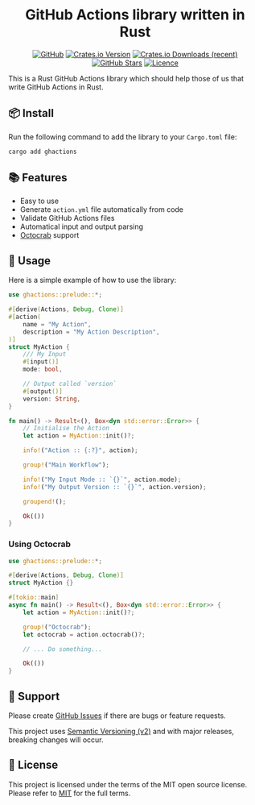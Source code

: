 <!-- markdownlint-disable -->
<div align="center">
<h1>GitHub Actions library written in Rust</h1>

[![GitHub](https://img.shields.io/badge/github-%23121011.svg?style=for-the-badge&logo=github&logoColor=white)][github]
[![Crates.io Version](https://img.shields.io/crates/v/ghactions?style=for-the-badge)][crates-io]
[![Crates.io Downloads (recent)](https://img.shields.io/crates/dr/ghactions?style=for-the-badge)][crates-io]
[![GitHub Stars](https://img.shields.io/github/stars/42ByteLabs/ghactions?style=for-the-badge)][github]
[![Licence](https://img.shields.io/github/license/Ileriayo/markdown-badges?style=for-the-badge)][license]

</div>
<!-- markdownlint-restore -->

This is a Rust GitHub Actions library which should help those of us that write
GitHub Actions in Rust.

## 📦 Install

Run the following command to add the library to your `Cargo.toml` file:

```bash
cargo add ghactions
```

## 📚 Features

- Easy to use
- Generate `action.yml` file automatically from code
- Validate GitHub Actions files
- Automatical input and output parsing
- [Octocrab][octocrab] support

## 🚀 Usage

Here is a simple example of how to use the library:

```rust
use ghactions::prelude::*;

#[derive(Actions, Debug, Clone)]
#[action(
    name = "My Action",
    description = "My Action Description",
)]
struct MyAction {
    /// My Input
    #[input()]
    mode: bool,

    // Output called `version`
    #[output()]
    version: String,
}

fn main() -> Result<(), Box<dyn std::error::Error>> {
    // Initialise the Action
    let action = MyAction::init()?;

    info!("Action :: {:?}", action);

    group!("Main Workflow");

    info!("My Input Mode :: `{}`", action.mode);
    info!("My Output Version :: `{}`", action.version);

    groupend!();

    Ok(())
}
```

### Using Octocrab

```rust
use ghactions::prelude::*;

#[derive(Actions, Debug, Clone)]
struct MyAction {}

#[tokio::main]
async fn main() -> Result<(), Box<dyn std::error::Error>> {
    let action = MyAction::init()?;

    group!("Octocrab");
    let octocrab = action.octocrab()?;

    // ... Do something...

    Ok(())
}
```

## 🦸 Support

Please create [GitHub Issues][github-issues] if there are bugs or feature requests.

This project uses [Semantic Versioning (v2)][semver] and with major releases, breaking changes will occur.

## 📓 License

This project is licensed under the terms of the MIT open source license.
Please refer to [MIT][license] for the full terms.

<!-- Resources -->
[license]: ./LICENSE
[semver]: https://semver.org/
[github]: https://github.com/42ByteLabs/ghactions
[github-issues]: https://github.com/42ByteLabs/ghactions/issues
[crates-io]: https://crates.io/crates/ghactions
[examples]: ./examples
[octocrab]: https://crates.io/crates/octocrab

